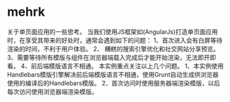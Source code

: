 mehrk
=====
关于单页面应用的一些思考。
当我们使用JS框架如(AngularJs)打造单页面应用时，在享受其带来的好处时，通常会遇到如下的问题：
1、首次进入会有白屏等待渲染的时间，不利于用户体验。
2、 糟糕的搜索引擎优化和社交网站分享预览。
3、需要等待所有模版与组件在浏览器端载入完成后才能开始渲染，无法即开即看。
4、前后端模版语言不相通。
本实例重点关注以上几个问题。
1、本实例使用Handlebars模版引擎解决前后端模版语言不相通，使用Grunt自动生成供浏览器使用的编译后的Handlebars模版。
2、首次访问时使用服务器端渲染模版，以后每次访问使用浏览器端渲染模版。
